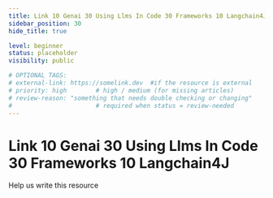 ```yaml
---
title: Link 10 Genai 30 Using Llms In Code 30 Frameworks 10 Langchain4J
sidebar_position: 30
hide_title: true

level: beginner
status: placeholder
visibility: public

# OPTIONAL TAGS:
# external-link: https://somelink.dev  #if the resource is external
# priority: high        # high / medium (for missing articles)
# review-reason: "something that needs double checking or changing"
#                       # required when status = review-needed
---
```


# Link 10 Genai 30 Using Llms In Code 30 Frameworks 10 Langchain4J

Help us write this resource
